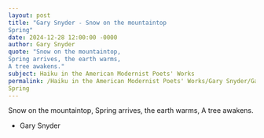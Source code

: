 ```yaml
---
layout: post
title: "Gary Snyder - Snow on the mountaintop
Spring"
date: 2024-12-28 12:00:00 -0000
author: Gary Snyder
quote: "Snow on the mountaintop,
Spring arrives, the earth warms,
A tree awakens."
subject: Haiku in the American Modernist Poets' Works
permalink: /Haiku in the American Modernist Poets' Works/Gary Snyder/Gary Snyder - Snow on the mountaintop
Spring
---
```


Snow on the mountaintop,
Spring arrives, the earth warms,
A tree awakens.

- Gary Snyder

